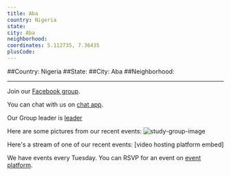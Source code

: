 ```yaml
---
title: Aba
country: Nigeria
state: 
city: Aba
neighborhood: 
coordinates: 5.112735, 7.36435
plusCode:
---
```


##Country: Nigeria
##State: 
##City: Aba
##Neighborhood: 
*****
Join our [Facebook group](https://www.facebook.com/groups/free.code.camp.aba).

You can chat with us on [chat app]().

Our Group leader is [leader]()

Here are some pictures from our recent events:
![study-group-image]()

Here's a stream of one of our recent events:
[video hosting platform embed]

We have events every Tuesday. You can RSVP for an event on [event platform]().
